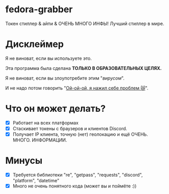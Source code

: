 # fedora-grabber
Токен стиллер &amp; айпи &amp; ОЧЕНЬ МНОГО ИНФЫ! Лучший стиллер в мире.

# Дисклеймер
Я не виноват, если вы используете это.

Эта программа была сделана **ТОЛЬКО В ОБРАЗОВАТЕЛЬНЫХ ЦЕЛЯХ.**

Я не виноват, если вы злоупотребите этим "*вирусом*".

И не надо потом говорить "[Ой-ой-ой, я нажил себе проблем 😿](https://github.com/GlUTEN-BASH/discord_crasher)".
# Что он может делать?
- [x] Работает на всех платформах
- [x] Стаскивает токены с браузеров и клиентов Discord.
- [x] Получает IP клиента, точную (нет) геолокацию и ещё ОЧЕНЬ. МНОГО. ИНФОРМАЦИИ.
# Минусы
- [x] Требуется библиотеки "re", "getpass", "requests", "discord", "platform", "datetime"
- [x] Много не очень понятного кода (может вы и поймёте :))
